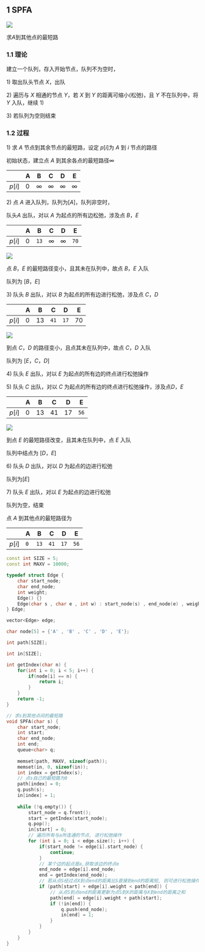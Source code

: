 <!--
 * @Description: 
 * @Version: 1.0
 * @Author: dalao
 * @Email: dalao_li@163.com
 * @Date: 2022-02-13 19:00:24
 * @LastEditors: DaLao
 * @LastEditTime: 2022-05-10 22:42:10
-->


## 1 SPFA


![](https://cdn.hurra.ltd/img/2022-4-4-0152.svg)

求$A$到其他点的最短路



### 1.1 理论


建立一个队列，存入开始节点，队列不为空时，

$1)$ 取出队头节点 $X$，出队

$2)$ 遍历与 $X$ 相通的节点 $Y$，若 $X$ 到 $Y$ 的距离可缩小(松弛)，且 $Y$ 不在队列中，将 $Y$ 入队，继续 $1)$

$3)$ 若队列为空则结束



### 1.2 过程


$1)$ 求 $A$ 节点到其余节点的最短路，设定 $p[i]$为 $A$ 到 $i$ 节点的路径

初始状态，建立点 $A$ 到其余各点的最短路径$∞$

|        | A   | B   | C   | D   | E   |
| ------ | --- | --- | --- | --- | --- |
| $p[i]$ | $0$ | $∞$ | $∞$ | $∞$ | $∞$ |


$2)$ 点 $A$ 进入队列，队列为$[A]$，队列非空时，

队头$A$ 出队，对以 $A$ 为起点的所有边松弛，涉及点 $B，E$

|        | A   | B    | C   | D   | E    |
| ------ | --- | ---- | --- | --- | ---- |
| $p[i]$ | $0$ | `13` | $∞$ | $∞$ | `70` |

![](https://cdn.hurra.ltd/img/2022-4-4-0156.svg)

点 $B，E$ 的最短路径变小，且其未在队列中，故点 $B，E$ 入队

队列为 $[B，E]$


$3)$ 队头 $B$ 出队，对以 $B$ 为起点的所有边进行松弛，涉及点 $C，D$

|        | A   | B    | C    | D    | E    |
| ------ | --- | ---- | ---- | ---- | ---- |
| $p[i]$ | $0$ | $13$ | `41` | `17` | $70$ |

![](https://cdn.hurra.ltd/img/2022-4-4-0158.svg)

到点 $C，D$ 的路径变小，且点其未在队列中，故点 $C，D$ 入队

队列为 $[E，C，D]$


$4)$ 队头 $E$ 出队，对以 $E$ 为起点的所有边的终点进行松弛操作


$5)$ 队头 $C$ 出队，对以 $C$ 为起点的所有边的终点进行松弛操作，涉及点$D，E$

|        | A   | B    | C    | D    | E    |
| ------ | --- | ---- | ---- | ---- | ---- |
| $p[i]$ | $0$ | $13$ | $41$ | $17$ | `56` |

![](https://cdn.hurra.ltd/img/2022-4-4-0159.svg)

到点 $E$ 的最短路径改变，且其未在队列中，点 $E$ 入队

队列中结点为 $[D，E]$


$6)$ 队头 $D$ 出队，对以 $D$ 为起点的边进行松弛

队列为$[E]$


$7)$ 队头 $E$ 出队，对以 $E$ 为起点的边进行松弛

队列为空，结束

点 $A$ 到其他点的最短路径为

|        | A   | B    | C    | D    | E    |
| ------ | --- | ---- | ---- | ---- | ---- |
| $p[i]$ | `0` | `13` | `41` | `17` | `56` |


```c++
const int SIZE = 5;
const int MAXV = 10000;

typedef struct Edge {
    char start_node;
    char end_node;
    int weight;
    Edge() {}
    Edge(char s , char e , int w) : start_node(s) , end_node(e) , weight(w) {}
} Edge;

vector<Edge> edge;

char node[5] = {'A' , 'B' , 'C' , 'D' , 'E'};

int path[SIZE];

int in[SIZE];

int getIndex(char n) {
    for(int i = 0; i < 5; i++) {
        if(node[i] == n) {
            return i;
        }
    }
    return -1;
}

// 求s到其他点间的最短路
void SPFA(char s) {
    char start_node;
    int start;
    char end_node;
    int end;
    queue<char> q;
    
    memset(path, MAXV, sizeof(path));
    memset(in, 0, sizeof(in));
    int index = getIndex(s);
    // 点s自己的最短路为0
    path[index] = 0;
    q.push(s);
    in[index] = 1;
    
    while (!q.empty()) {
        start_node = q.front();
        start = getIndex(start_node);
        q.pop();
        in[start] = 0;
        // 遍历所有与a所连通的节点, 进行松弛操作
        for (int i = 0; i < edge.size(); i++) {
            if(start_node != edge[i].start_node) {
                continue;
            }
            // 某个边的起点是a,获取该边的终点e
            end_node = edge[i].end_node;
            end = getIndex(end_node);
            // 若从点S经过点X到点end的距离比S直接到end的距离短, 则可进行松弛操作
            if (path[start] + edge[i].weight < path[end]) {
                // 从点S到点end的距离更新为点S到X的距离与X到end的距离之和
                path[end] = edge[i].weight + path[start];
                if (!in[end]) {
                    q.push(end_node);
                    in[end] = 1;
                }
            }
        }
    }
}
```